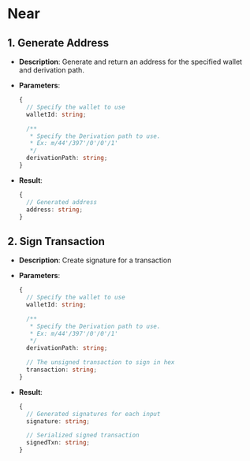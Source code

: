 # Near

## 1. Generate Address

- **Description**: Generate and return an address for the specified wallet and derivation path.
- **Parameters**:

  ```ts
  {
    // Specify the wallet to use
    walletId: string;

    /**
     * Specify the Derivation path to use.
     * Ex: m/44'/397'/0'/0'/1'
     */
    derivationPath: string;
  }
  ```

- **Result**:
  ```ts
  {
    // Generated address
    address: string;
  }
  ```

## 2. Sign Transaction

- **Description**: Create signature for a transaction
- **Parameters**:

  ```ts
  {
    // Specify the wallet to use
    walletId: string;

    /**
     * Specify the Derivation path to use.
     * Ex: m/44'/397'/0'/0'/1'
     */
    derivationPath: string;

    // The unsigned transaction to sign in hex
    transaction: string;
  }
  ```

- **Result**:

  ```ts
  {
    // Generated signatures for each input
    signature: string;

    // Serialized signed transaction
    signedTxn: string;
  }
  ```
